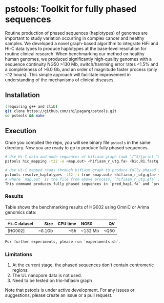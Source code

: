 # pstools: Toolkit for fully phased sequences

Routine production of phased sequences (haplotypes) of genomes are important to study variation occurring in complex cancer and healthy samples. We developed a novel graph-based algorithm to integrate HiFi and Hi-C data types to produce haplotypes at the base-level resolution for routine clinical research. When benchmarking our method on healthy human genomes, we produced significantly high-quality genomes with a sequence continuity NG50 >130 Mb, switch/hamming error rates <1.5% and a completeness of >6.0 Gb, and an order of magnitude faster process (only <12 hours). This simple approach will facilitate improvement in understanding of the mechanisms of clinical diseases.

## Installation
```sh
(requiring g++ and zlib)
git clone https://github.com/shilpagarg/pstools.git
cd pstools && make
```

## Execution
Once you compiled the repo, you will see binary file `pstools` in the same directory.
Now you are ready to go to produce fully phased sequences.

```sh
# Use Hi-C data and node sequences of hifiasm graph (awk '/^S/{print ">"$2;print $3}' hifiasm_r_utg.gfa > hifiasm_r_utg.fa)
pstools hic_mapping -t32 -o <map.out> <hifiasm_r_utg.fa> <hic.R1.fastq.gz> <hic.R2.fastq.gz>

# Use Hi-C mapped reads through hifiasm graph to produce fully phased sequences
pstools resolve_haplotypes -t32 -i true <map.out> <hifiasm_r_utg.gfa> <out>
# where `map.out` is the file from above process, `hifiasm_r_utg.gfa` is the hifiasm r_utg graph and `out` is the output directory name.
This command produces fully phased sequences in `pred_hap1.fa` and `pred_hap2.fa`.  
```

### Results
Table shows the benchmarking results of HG002 using OmniC or Arima genomics data: 

|<sub>Hi-C dataset<sub>|<sub>Size<sub>|<sub>CPU time<sub>|<sub> NG50<sub>|<sub> QV<sub>|
|:---------------|-----:|--------------------:|:----------|-------:|
|<sub>[HG002]</sub>|<sub>~6.1Gb</sub> |<sub>~5h</sub> |<sub>~132 Mb</sub>|<sub>~Q50</sub>|


 ```sh
 For further experiments, please run `experiments.sh`.
```
 
### Limitations
1. At the current stage, the phased sequences don't contain centromeric regions.
2. The UL nanopore data is not used.
3. Need to be tested on trio-hifiasm graph
 
Note that pstools is under active development. For any issues or suggestions, please create an issue or a pull request. 


